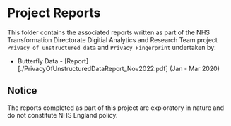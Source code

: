 # Project Reports

This folder contains the associated reports written as part of the NHS Transformation Directorate Digitial Analytics and Research Team project `Privacy of unstructured data` and `Privacy Fingerprint` undertaken by:

- Butterfly Data - [Report][./PrivacyOfUnstructuredDataReport_Nov2022.pdf] (Jan - Mar 2020)

## Notice

The reports completed as part of this project are exploratory in nature and do not constitute NHS England policy.

